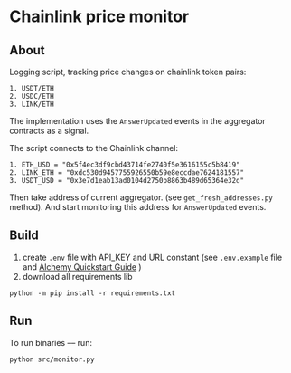 # Chainlink price monitor

## About

Logging script, tracking price changes on chainlink token pairs:

```
1. USDT/ETH 
2. USDC/ETH 
3. LINK/ETH 
```

The implementation uses the `AnswerUpdated` events in the aggregator contracts as a signal.

The script connects to the Chainlink channel:
```
1. ETH_USD = "0x5f4ec3df9cbd43714fe2740f5e3616155c5b8419"
2. LINK_ETH = "0xdc530d9457755926550b59e8eccdae7624181557"
3. USDT_USD = "0x3e7d1eab13ad0104d2750b8863b489d65364e32d"
```
Then take address of current aggregator. (see ```get_fresh_addresses.py``` method). And start 
monitoring this address for `AnswerUpdated` events.

## Build

1. create ```.env``` file with API_KEY and URL constant (see ```.env.example``` file and [Alchemy Quickstart Guide](https://docs.alchemy.com/docs/alchemy-quickstart-guide) ) 
2. download all requirements lib

```
python -m pip install -r requirements.txt
```

## Run

To run binaries –– run:

```
python src/monitor.py
```
